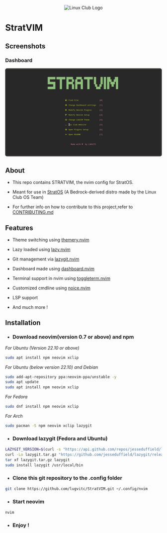 <p align='center'>
    <img title="" src="https://i.imgur.com/Kq4ER0L.png" alt="Linux Club Logo">
</p>

# StratVIM

## Screenshots

### Dashboard
<img src="images/STRATVIM.png">

## About

- This repo contains STRATVIM, the nvim config for StratOS.

- Meant for use in [StratOS](https://github.com/lugvitc/LUG_custom_distro) (A Bedrock-derived distro made by the Linux Club OS Team)

- For further info on how to contribute to this project,refer to [CONTRIBUTING.md](CONTRIBUTING.md)



## Features

- Theme switching using [themery.nvim](https://github.com/zaldih/themery.nvim)

- Lazy loaded using [lazy.nvim](https://github.com/folke/lazy.nvim)

- Git management via [lazygit.nvim](https://github.com/kdheepak/lazygit.nvim)

- Dashboard made using [dashboard.nvim](https://github.com/nvimdev/dashboard-nvim)

- Terminal support in nvim using [toggleterm.nvim](https://github.com/akinsho/toggleterm.nvim)

- Customized cmdline using [noice.nvim](https://github.com/folke/noice.nvim) 

- LSP support

- And much more !

## Installation

- ### Download neovim(version 0.7 or above) and npm
*For Ubuntu (Version 22.10 or above)*

```bash
sudo apt install npm neovim xclip
```
*For Ubuntu (below version 22.10) and Debian*

```bash
sudo add-apt-repository ppa:neovim-ppa/unstable -y
sudo apt update
sudo apt install npm neovim xclip
```
*For Fedora*
```bash
sudo dnf install npm neovim xclip
```

*For Arch*
```bash
sudo pacman -S npm neovim xclip lazygit
```
- ### Download lazygit (Fedora and Ubuntu)

```bash
LAZYGIT_VERSION=$(curl -s "https://api.github.com/repos/jesseduffield/lazygit/releases/latest" | grep -Po '"tag_name": "v\K[^"]*')
curl -Lo lazygit.tar.gz "https://github.com/jesseduffield/lazygit/releases/latest/download/lazygit_${LAZYGIT_VERSION}_Linux_x86_64.tar.gz"
tar xf lazygit.tar.gz lazygit
sudo install lazygit /usr/local/bin
```

- ### Clone this git repository to the .config folder

```bash
git clone https://github.com/lugvitc/StratVIM.git ~/.config/nvim
```
- ### Start neovim

```bash
nvim
```

- ### Enjoy !
